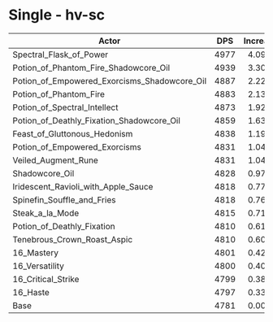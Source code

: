 # Single - hv-sc
| Actor | DPS | Increase |
|---|:---:|:---:|
|Spectral_Flask_of_Power|4977|4.09%|
|Potion_of_Phantom_Fire_Shadowcore_Oil|4939|3.30%|
|Potion_of_Empowered_Exorcisms_Shadowcore_Oil|4887|2.22%|
|Potion_of_Phantom_Fire|4883|2.13%|
|Potion_of_Spectral_Intellect|4873|1.92%|
|Potion_of_Deathly_Fixation_Shadowcore_Oil|4859|1.63%|
|Feast_of_Gluttonous_Hedonism|4838|1.19%|
|Potion_of_Empowered_Exorcisms|4831|1.04%|
|Veiled_Augment_Rune|4831|1.04%|
|Shadowcore_Oil|4828|0.97%|
|Iridescent_Ravioli_with_Apple_Sauce|4818|0.77%|
|Spinefin_Souffle_and_Fries|4818|0.76%|
|Steak_a_la_Mode|4815|0.71%|
|Potion_of_Deathly_Fixation|4810|0.61%|
|Tenebrous_Crown_Roast_Aspic|4810|0.60%|
|16_Mastery|4801|0.42%|
|16_Versatility|4800|0.40%|
|16_Critical_Strike|4799|0.38%|
|16_Haste|4797|0.33%|
|Base|4781|0.00%|

